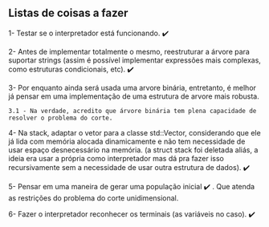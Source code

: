 ## Listas de coisas a fazer
1- Testar se o interpretador está funcionando. ✔️

2- Antes de implementar totalmente o mesmo, reestruturar a árvore para suportar strings (assim é possível implementar expressões mais complexas, como estruturas condicionais, etc). ✔️

3- Por enquanto ainda será usada uma arvore binária, entretanto, é melhor já pensar em uma implementação de uma estrutura de arvore mais robusta. 

    3.1 - Na verdade, acredito que árvore binária tem plena capacidade de resolver o problema do corte. 

4- Na stack, adaptar o vetor para a classe std::Vector, considerando que ele já lida com memória alocada dinamicamente e não tem necessidade de usar espaço desnecessário na memória. (a struct stack foi deletada aliás, a ideia era usar a própria como interpretador mas dá pra fazer isso recursivamente sem a necessidade de usar outra estrutura de dados). ✔️

5- Pensar em uma maneira de gerar uma população inicial ✔️ . Que atenda as restrições do problema do corte unidimensional.

6- Fazer o interpretador reconhecer os terminais (as variáveis no caso). ✔️ 
